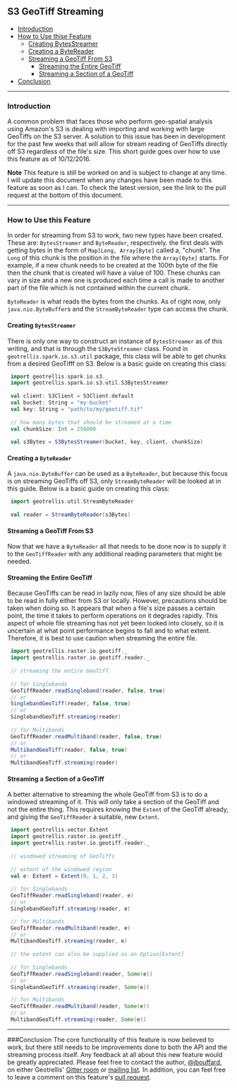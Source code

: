 ## S3 GeoTiff Streaming

- [Introduction](#introduction)
- [How to Use thise Feature](#how-to-use-this-feature)
  - [Creating BytesStreamer](#creating-streambytes)
  - [Creating a ByteReader](#creating-a-bytereader)
  - [Streaming a GeoTiff From S3](#streaming-a-geotiff-from-s3)
    - [Streaming the Entire GeoTiff](#streaming-the-entire-geotiff)
    - [Streaming a Section of a GeoTiff](#streaming-a-section-of-a-geotiff)
- [Conclusion](#conclusion)

- - -
### Introduction

A common problem that faces those who perform geo-spatial analysis using Amazon's S3 is dealing with importing and working with large GeoTiffs on the S3 server. A solution to this issue has been in development for the past few weeks that will allow for stream reading of GeoTiffs directly off S3 regardless of the file's size. This short guide goes over how to use this feature as of 10/12/2016.

**Note** This feature is still be worked on and is subject to change at any time. I will update this document when any changes have been made to this feature as soon as I can. To check the latest version, see the link to the pull request at the bottom of this document.
- - -
### How to Use this Feature

In order for streaming from S3 to work, two new types have been created. These are: `BytesStreamer` and `ByteReader`, respectively. the first deals with getting bytes in the form of `Map[Long, Array[Byte]` called a, "chunk". The `Long` of this chunk is the position in the file where the `Array[Byte]` starts. For example, if a new chunk needs to be created at the 100th byte of the file then the chunk that is created will have a value of 100. These chunks can vary in size and a new one is produced each time a call is made to another part of the file which is not contained within the current chunk.

`ByteReader` is what reads the bytes from the chunks. As of right now, only `java.nio.ByteBuffer`s and the `StreamByteReader` type can access the chunk.

#### Creating `BytesStreamer`
There is only one way to construct an instance of `BytesStreamer` as of this writing, and that is through the `S3ByteStreamer` class. Found in `geotrellis.spark.io.s3.util` package, this class will be able to get chunks from a desired GeoTifff on S3. Below is a basic guide on creating this class:

```scala
 import geotrellis.spark.io.s3._
 import geotrellis.spark.io.s3.util.S3BytesStreamer
 
 val client: S3Client = S3Client.default
 val bucket: String = "my-bucket"
 val key: String = "path/to/my/geotiff.tif"
 
 // how many bytes that should be streamed at a time
 val chunkSize: Int = 256000
 
 val s3Bytes = S3BytesStreamer(bucket, key, client, chunkSize)
```

#### Creating a `ByteReader`
A `java.nio.ByteBuffer` can be used as a `ByteReader`, but because this focus is on streaming GeoTiffs off S3, only `StreamByteReader` will be looked at in this guide. Below is a basic guide on creating this class:

```scala
 import geotrellis.util.StreamByteReader
 
 val reader = StreamByteReader(s3Bytes)
```

#### Streaming a GeoTiff From S3
Now that we have a `ByteReader` all that needs to be done now is to supply it to the `GeoTiffReader` with any additional reading parameters that might be needed.

#### Streaming the Entire GeoTiff
Because GeoTiffs can be read in lazily now, files of any size should be able to be read in fully either from S3 or locally. However, precautions should be taken when doing so. It appears that when a file's size passes a certain point, the time it takes to perform operations on it degrades rapidly. This aspect of whole file streaming has not yet been looked into closely, so it is uncertain at what point performance begins to fall and to what extent. Therefore, it is best to use caution when streaming the entire file.

```scala
 import geotrellis.raster.io.geotiff._
 import geotrellis.raster.io.geotiff.reader._
 
 // streaming the entire GeoTiff
 
 // for Singlebands
 GeoTiffReader.readSingleband(reader, false, true)
 // or
 SinglebandGeoTiff(reader, false, true)
 // or
 SinglebandGeoTiff.streaming(reader)
 
 // for Multibands
 GeoTiffReader.readMultiband(reader, false, true)
 // or
 MultibandGeoTiff(reader, false, true)
 // or
 MultibandGeoTiff.streaming(reader)
```

#### Streaming a Section of a GeoTiff
A better alternative to streaming the whole GeoTiff from S3 is to do a windowed streaming of it. This will only take a section of the GeoTiff and not the entire thing. This requires knowing the `Extent` of the GeoTiff already, and giving the `GeoTiffReader` a suitable, new `Extent`.

```scala
 import geotrellis.vector.Extent
 import geotrellis.raster.io.geotiff._
 import geotrellis.raster.io.geotiff.reader._
 
 // windowed streaming of GeoTiffs
 
 // extent of the windowed region
 val e: Extent = Extent(0, 1, 2, 3)
 
 // for Singlebands
 GeoTiffReader.readSingleband(reader, e)
 // or
 SinglebandGeoTiff.streaming(reader, e)

 // for Multibands
 GeoTiffReader.readMultiband(reader, e)
 // or
 MultibandGeoTiff.streaming(reader, e)
 
 // the extent can also be supplied as an Option[Extent]
 
 // for Singlebands
 GeoTiffReader.readSingleband(reader, Some(e))
 // or
 SinglebandGeoTiff.streaming(reader, Some(e))

 // for Multibands
 GeoTiffReader.readMultiband(reader, Some(e))
 // or
 MultibandGeoTiff.streaming(reader, Some(e))
```
- - -

###Conclusion
The core functionality of this feature is now believed to work, but there still needs to be improvements done to both the API and the streaming process itself. Any feedback at all about this new feature would be greatly appreciated. Please feel free to contact the author, [@jbouffard](https://github.com/jbouffard), on either Geotrellis' [Gitter room](https://gitter.im/geotrellis/geotrellis#) or [mailing list](https://groups.google.com/forum/#!forum/geotrellis-user). In addition, you can feel free to leave a comment on this feature's [pull request](https://github.com/geotrellis/geotrellis/pull/1617).
